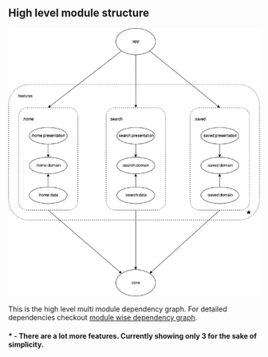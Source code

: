 ## High level module structure
![Dependency graph](/docs/images/coremodulegraph/high_level_architecture.png)

This is the high level multi module dependency graph. For detailed dependencies checkout [module wise dependency graph](/docs/images/graphs).

#### * - There are a lot more features. Currently showing only 3 for the sake of simplicity.
